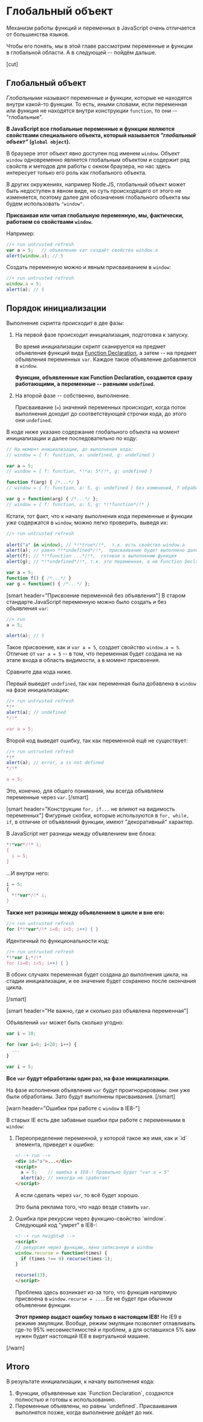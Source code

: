 # Глобальный объект

Механизм работы функций и переменных в JavaScript очень отличается от большинства языков.

Чтобы его понять, мы в этой главе рассмотрим переменные и функции в глобальной области. А в следующей -- пойдём дальше.

[cut]

## Глобальный объект

*Глобальными* называют переменные и функции, которые не находятся внутри какой-то функции. То есть, иными словами, если переменная или функция не находятся внутри конструкции `function`, то они -- "глобальные".

**В JavaScript все глобальные переменные и функции являются свойствами специального объекта, который называется *"глобальный объект"* (`global object`).**

В браузере этот объект явно доступен под именем `window`. Объект `window` одновременно является глобальным объектом и содержит ряд свойств и методов для работы с окном браузера, но нас здесь интересует только его роль как глобального объекта.

В других окружениях, например Node.JS, глобальный объект может быть недоступен в явном виде, но суть происходящего от этого не изменяется, поэтому далее для обозначения глобального объекта мы будем использовать `"window"`.

**Присваивая или читая глобальную переменную, мы, фактически, работаем со свойствами `window`.** 

Например:

```js
//+ run untrusted refresh
var a = 5;   // объявление var создаёт свойство window.a
alert(window.a); // 5
```

Создать переменную можно и явным присваиванием в `window`:

```js
//+ run untrusted refresh
window.a = 5; 
alert(a); // 5
```

## Порядок инициализации

Выполнение скрипта происходит в две фазы:
<ol>
<li>На первой фазе происходит инициализация, подготовка к запуску.

Во время инициализации скрипт сканируется на предмет объявления функций вида [Function Declaration](/function-declaration-expression), а затем -- на предмет объявления переменных `var`. Каждое такое объявление добавляется в `window`. 

**Функции, объявленные как Function Declaration, создаются сразу работающими, а переменные -- равными `undefined`.**
</li>
<li>На второй фазе -- собственно, выполнение.

Присваивание (`=`) значений переменных происходит, когда поток выполнения доходит до соответствующей строчки кода, до этого они `undefined`.
</li>
</ol>

В коде ниже указано содержание глобального объекта на момент инициализации и далее последовательно по коду:

```js
// На момент инициализации, до выполнения кода:
// window = { f: function, a: undefined, g: undefined }

var a = 5; 
// window = { f: function, *!*a: 5*/!*, g: undefined }

function f(arg) { /*...*/ }  
// window = { f: function, a: 5, g: undefined } без изменений, f обработана ранее

var g = function(arg) { /*...*/ }; 
// window = { f: function, a: 5, g: *!*function*/!* } 
```

Кстати, тот факт, что к началу выполнения кода переменные и функции *уже* содержатся в `window`, можно легко проверить, выведя их:

```js
//+ run untrusted refresh
 
alert("a" in window); // *!*true*/!*,  т.к. есть свойство window.a 
alert(a); // равно *!*undefined*/!*,  присваивание будет выполнено далее
alert(f); // *!*function ...*/!*,  готовая к выполнению функция
alert(g); // *!*undefined*/!*, т.к. это переменная, а не Function Declaration

var a = 5;  
function f() { /*...*/ } 
var g = function() { /*...*/ };
```

[smart header="Присвоение переменной без объявления"]
В старом стандарте JavaScript переменную можно было создать и без объявления `var`:

```js
//+ run
a = 5;

alert(a); // 5
```

Такое присвоение, как и `var a = 5`, создает свойство `window.a = 5`. Отличие от `var a = 5` -- в том, что переменная будет создана не на этапе входа в область видимости, а в момент присвоения.

Сравните два кода ниже. 

Первый выведет `undefined`, так как переменная была добавлена в `window` на фазе инициализации:

```js
//+ run untrusted refresh
*!*
alert(a); // undefined
*/!*

var a = 5;
```

Второй код выведет ошибку, так как переменной ещё не существует:

```js
//+ run untrusted refresh
*!*
alert(a); // error, a is not defined
*/!*

a = 5;
```
Это, конечно, для общего понимания, мы всегда объявляем переменные через `var`.
[/smart]

[smart header="Конструкции `for, if...` не влияют на видимость переменных"]
Фигурные скобки, которые используются в `for, while, if`, в отличие от объявлений функции, имеют "декоративный" характер.

В JavaScript нет разницы между объявлением вне блока:

```js
*!*var*/!* i;
{
  i = 5;
}
```

...И внутри него:

```js
i = 5;
{
  *!*var*/!* i;
}
```

**Также нет разницы между объявлением в цикле и вне его:**

```js
//+ run untrusted refresh
for (*!*var*/!* i=0; i<5; i++) { }
```

Идентичный по функциональности код:

```js
//+ run untrusted refresh
*!*var i;*/!*
for (i=0; i<5; i++) { }
```

В обоих случаях переменная будет создана до выполнения цикла, на стадии инициализации, и ее значение будет сохранено после окончания цикла.

[/smart]

[smart header="Не важно, где и сколько раз объявлена переменная"]

Объявлений `var` может быть сколько угодно:

```js
var i = 10;

for (var i=0; i<20; i++) {
  ...
}

var i = 5;
```

**Все `var` будут обработаны один раз, на фазе инициализации.**

На фазе исполнения объявления `var` будут проигнорированы: они уже были обработаны. Зато будут выполнены присваивания.
[/smart]


[warn header="Ошибки при работе с `window` в IE8-"]

В старых IE есть две забавные ошибки при работе с переменными в `window`:

<ol>
<li>Переопределение переменной, у которой такое же имя, как и `id` элемента, приведет к ошибке:

```html
<!--+ run -->
<div id="a">...</div>
<script> 
  a = 5;    // ошибка в IE8-! Правильно будет "var a = 5"
  alert(a); // никогда не сработает
</script>
```

А если сделать через `var`, то всё будет хорошо. 

Это была реклама того, что надо везде ставить `var`.

</li>
<li>Ошибка при рекурсии через функцию-свойство `window`. Следующий код "умрет" в IE8-:

```html
<!--+ run height=0 -->
<script>
// рекурсия через функцию, явно записанную в window
window.recurse = function(times) {
  if (times !== 0) recurse(times-1);
}

recurse(13);
</script>
```

Проблема здесь возникает из-за того, что функция напрямую присвоена в `window.recurse = ...`. Ее не будет при обычном объявлении функции.

**Этот пример выдаст ошибку только в настоящем IE8!** Не IE9 в режиме эмуляции. Вообще, режим эмуляции позволяет отлавливать где-то 95% несовместимостей и проблем, а для оставшихся 5% вам нужен будет настоящий IE8 в виртуальной машине.
</li>
</ol>
[/warn]


## Итого

В результате инициализации, к началу выполнения кода:
<ol>
<li>Функции, объявленные как `Function Declaration`, создаются полностью и готовы к использованию.</li>
<li>Переменные объявлены, но равны `undefined`. Присваивания выполнятся позже, когда выполнение дойдет до них.</li>
</ol>


